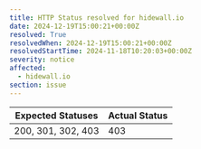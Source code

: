 ```yaml
---
title: HTTP Status resolved for hidewall.io
date: 2024-12-19T15:00:21+00:00Z
resolved: True
resolvedWhen: 2024-12-19T15:00:21+00:00Z
resolvedStartTime: 2024-11-18T10:20:03+00:00Z
severity: notice
affected:
  - hidewall.io
section: issue
---
```


| Expected Statuses | Actual Status  |
|-------------------|----------------|
| 200, 301, 302, 403 | 403 |
